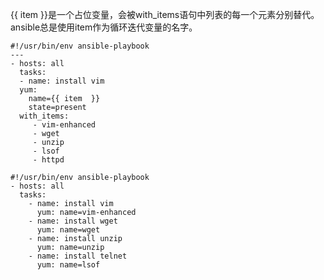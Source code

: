 {{ item }}是一个占位变量，会被with_items语句中列表的每一个元素分别替代。ansible总是使用item作为循环迭代变量的名字。
```
#!/usr/bin/env ansible-playbook
---
- hosts: all  
  tasks:   
  - name: install vim     
  yum:
    name={{ item  }}
    state=present
  with_items:
     - vim-enhanced
     - wget
     - unzip
     - lsof
     - httpd
```

```
#!/usr/bin/env ansible-playbook
- hosts: all
  tasks:
    - name: install vim
      yum: name=vim-enhanced
    - name: install wget
      yum: name=wget
    - name: install unzip      
      yum: name=unzip
    - name: install telnet
      yum: name=lsof
```
